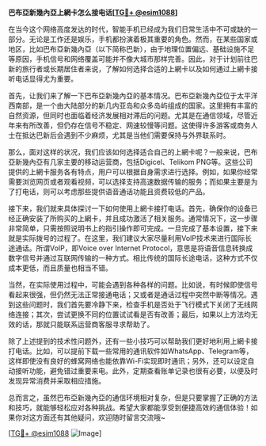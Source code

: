 **巴布亞新幾內亞上網卡怎么接电话[[TG💪+ @esim1088](https://t.me/s/esim1088)]**

在当今这个网络高度发达的时代，智能手机已经成为我们日常生活中不可或缺的一部分。无论是工作还是娱乐，手机都扮演着极其重要的角色。然而，在某些国家或地区，比如巴布亞新幾內亞（以下简称巴新），由于地理位置偏远、基础设施不足等原因，手机信号和网络覆盖可能并不像大城市那样完善。因此，对于计划前往巴新的旅行者或长期居住者来说，了解如何选择合适的上網卡以及如何通过上網卡接听电话显得尤为重要。

首先，让我们来了解一下巴布亞新幾內亞的基本情况。巴布亞新幾內亞位于太平洋西南部，是一个由大陆部分的新几内亚岛和众多岛屿组成的国家。这里拥有丰富的自然资源，但同时也面临着经济发展相对滞后的问题。尤其是在通信领域，尽管近年来有所改善，但仍存在信号不稳定、网速较慢等问题。这使得许多游客或商务人士在抵达巴新后会遇到不少麻烦，尤其是当他们需要保持与外界联系时。

那么，面对这样的状况，我们应该如何选择适合自己的上網卡呢？一般来说，巴布亞新幾內亞有几家主要的移动运营商，包括Digicel、Telikom PNG等。这些公司提供的上網卡服务各有特点，用户可以根据自身需求进行选择。例如，如果你经常需要浏览网页或者观看视频，可以选择支持高速数据传输的服务；而如果主要是为了打电话，则可以考虑那些提供语音通话功能且资费较低的产品。

接下来，我们就来具体探讨一下如何使用上網卡接打电话。首先，确保你的设备已经正确安装了所购买的上網卡，并且成功激活了相关服务。通常情况下，这一步骤非常简单，只需按照说明书上的指引操作即可完成。一旦完成了基本设置，接下来就是实际拨号的过程了。在这里，我们建议大家尽量利用VoIP技术来进行国际长途通话。所谓VoIP，即Voice over Internet Protocol，意思是将语音信息转换成数字信号并通过互联网传输的一种方式。相比传统的国际长途电话，这种方式不仅成本更低，而且质量也相当不错。

当然，在实际使用过程中，可能会遇到各种各样的问题。比如说，有时候即使信号看起来很强，但仍然无法正常接通电话；又或者是通话过程中突然中断等情况。遇到这些问题时，我们首先要冷静下来，检查手机是否处于飞行模式下关闭了无线网络连接；其次，尝试更换不同的位置试试看是否有改善；最后，如果以上方法均无效的话，那就只能联系运营商客服寻求帮助了。

除了上述提到的技术性问题外，还有一些小技巧可以帮助我们更好地利用上網卡接打电话。比如，可以提前下载一些常用的通讯软件如WhatsApp、Telegram等，这样即使没有良好的蜂窝网络也能依靠Wi-Fi实现即时通讯；另外，还可以设定自动接听功能，避免错过重要来电。此外，定期查看账单记录也很有必要，以便及时发现异常消费并采取相应措施。

总而言之，虽然巴布亞新幾內亞的通信环境相对复杂，但是只要掌握了正确的方法和技巧，就能够轻松应对各种挑战。希望大家都能享受到便捷高效的通信体验！如果你对这方面还有其他疑问，欢迎随时留言交流哦~

[[TG💪+ @esim1088](https://t.me/s/esim1088) ![Image](https://i.postimg.cc/4NQfJmqS/Snipaste-2025-05-13-00-14-12.png)]